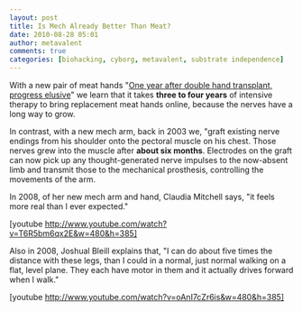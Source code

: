 ```yaml
---
layout: post
title: Is Mech Already Better Than Meat?
date: 2010-08-28 05:01
author: metavalent
comments: true
categories: [biohacking, cyborg, metavalent, substrate independence]
---
```

With a new pair of meat hands "<a href="http://www.cnn.com/2010/HEALTH/08/26/double.hand.transplant/index.html?npt=NP1">One year after double hand transplant, progress elusive</a>" we learn that it takes <strong>three to four years</strong> of intensive therapy to bring replacement meat hands online, because the nerves have a long way to grow.

In contrast, with a new mech arm, back in 2003 we, "graft existing nerve endings from his shoulder onto the pectoral muscle on his chest. Those nerves grew into the muscle after <strong>about six months</strong>. Electrodes on the graft can now pick up any thought-generated nerve impulses to the now-absent limb and transmit those to the mechanical prosthesis, controlling the movements of the arm.

In 2008, of her new mech arm and hand, Claudia Mitchell says, "it feels more real than I ever expected." 

[youtube http://www.youtube.com/watch?v=T6R5bm6qx2E&w=480&h=385]

Also in 2008, Joshual Bleill explains that, "I can do about five times the distance with these legs, than I could in  a normal, just normal walking on a flat, level plane. They each have motor in them and it actually drives forward when I walk."

[youtube http://www.youtube.com/watch?v=oAnI7cZr6is&w=480&h=385]
